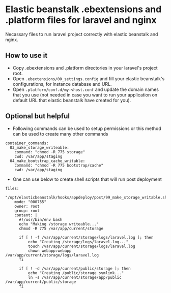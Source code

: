 # Elastic beanstalk .ebextensions and .platform files for laravel and nginx

Necassary files to run laravel project correctly with elastic beanstalk and nginx.

## How to use it

- Copy .ebextensions and .platform directories in your laravel's project root.
- Open `.ebextensions/00_settings.config` and fill your elastic beanstalk's configurations, for instance database and URL.
- Open `.platform/conf.d/my-vhost.conf` and update the domain names that you use (not needed in case you want to run your application on default URL that elastic beanstalk have created for you).

## Optional but helpful

- Following commands can be used to setup permissions or this method can be used to create many other commands

```
container_commands:
  03_make_storage_writeable:
    command: "chmod -R 775 storage"
    cwd: /var/app/staging
  04_make_bootstrap_cache_writable:
    command: "chmod -R 775 bootstrap/cache"
    cwd: /var/app/staging
```

 - One can use below to create shell scripts that will run post deployment

```
files:
  "/opt/elasticbeanstalk/hooks/appdeploy/post/99_make_storage_writable.sh":
    mode: "000755"
    owner: root
    group: root
    content: |
      #!/usr/bin/env bash
      echo "Making /storage writeable..."
      chmod -R 775 /var/app/current/storage

      if [ ! -f /var/app/current/storage/logs/laravel.log ]; then
          echo "Creating /storage/logs/laravel.log..."
          touch /var/app/current/storage/logs/laravel.log
          chown webapp:webapp /var/app/current/storage/logs/laravel.log
      fi

      if [ ! -d /var/app/current/public/storage ]; then
          echo "Creating /public/storage symlink..."
          ln -s /var/app/current/storage/app/public /var/app/current/public/storage
      fi
```